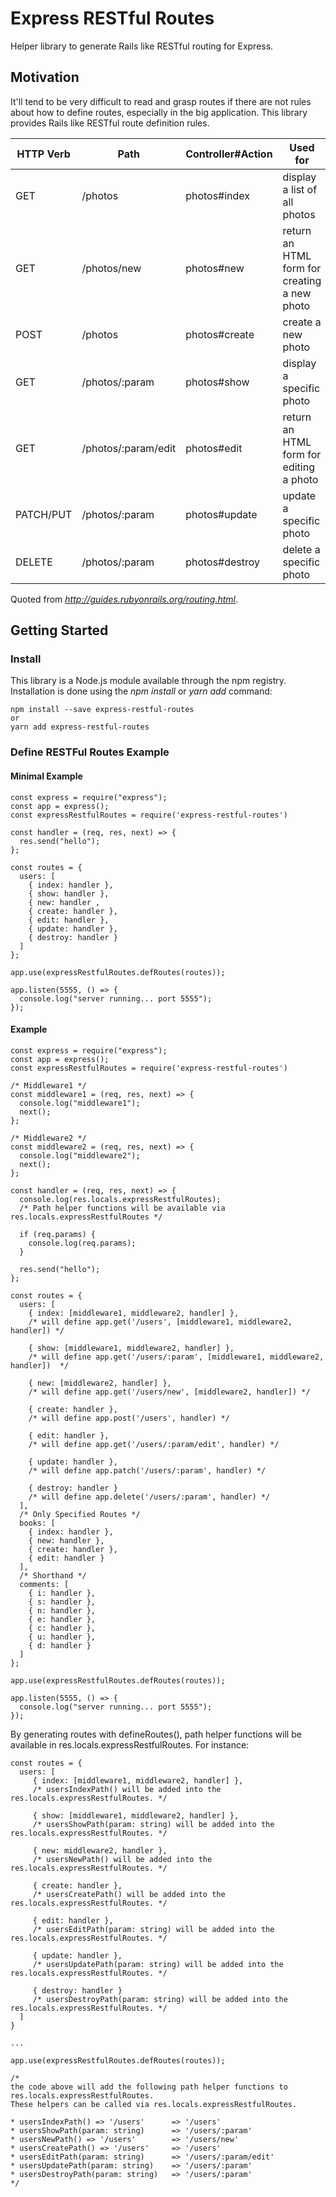 # Express RESTful Routes

Helper library to generate Rails like RESTful routing for Express.

## Motivation

It'll tend to be very difficult to read and grasp routes if there are not rules about how to define routes, especially in the big application. This library provides Rails like RESTful route definition rules.

<table>
  <thead>
    <tr>
      <th>HTTP Verb</th>
      <th>Path</th>
      <th>Controller#Action</th>
      <th>Used for</th>
    </tr>
  </thead>
  <tbody>
    <tr>
      <td>GET</td>
      <td>/photos</td>
      <td>photos#index</td>
      <td>display a list of all photos</td>
    </tr>
    <tr>
      <td>GET</td>
      <td>/photos/new</td>
      <td>photos#new</td>
      <td>return an HTML form for creating a new photo</td>
    </tr>
    <tr>
      <td>POST</td>
      <td>/photos</td>
      <td>photos#create</td>
      <td>create a new photo</td>
    </tr>
    <tr>
      <td>GET</td>
      <td>/photos/:param</td>
      <td>photos#show</td>
      <td>display a specific photo</td>
    </tr>
    <tr>
      <td>GET</td>
      <td>/photos/:param/edit</td>
      <td>photos#edit</td>
      <td>return an HTML form for editing a photo</td>
    </tr>
    <tr>
      <td>PATCH/PUT</td>
      <td>/photos/:param</td>
      <td>photos#update</td>
      <td>update a specific photo</td>
    </tr>
    <tr>
      <td>DELETE</td>
      <td>/photos/:param</td>
      <td>photos#destroy</td>
      <td>delete a specific photo</td>
    </tr>
  </tbody>
</table>

Quoted from <cite>http://guides.rubyonrails.org/routing.html</cite>.

## Getting Started

### Install

This library is a Node.js module available through the npm registry.
Installation is done using the _npm install_ or _yarn add_ command:

```
npm install --save express-restful-routes
or
yarn add express-restful-routes
```

### Define RESTFul Routes Example

#### Minimal Example

```
const express = require("express");
const app = express();
const expressRestfulRoutes = require('express-restful-routes')

const handler = (req, res, next) => {
  res.send("hello");
};

const routes = {
  users: [
    { index: handler },
    { show: handler },
    { new: handler ,
    { create: handler },
    { edit: handler },
    { update: handler },
    { destroy: handler }
  ]
};

app.use(expressRestfulRoutes.defRoutes(routes));

app.listen(5555, () => {
  console.log("server running... port 5555");
});
```

#### Example

```
const express = require("express");
const app = express();
const expressRestfulRoutes = require('express-restful-routes')

/* Middleware1 */
const middleware1 = (req, res, next) => {
  console.log("middleware1");
  next();
};

/* Middleware2 */
const middleware2 = (req, res, next) => {
  console.log("middleware2");
  next();
};

const handler = (req, res, next) => {
  console.log(res.locals.expressRestfulRoutes);
  /* Path helper functions will be available via res.locals.expressRestfulRoutes */

  if (req.params) {
    console.log(req.params);
  }

  res.send("hello");
};

const routes = {
  users: [
    { index: [middleware1, middleware2, handler] },
    /* will define app.get('/users', [middleware1, middleware2, handler]) */

    { show: [middleware1, middleware2, handler] },
    /* will define app.get('/users/:param', [middleware1, middleware2, handler])  */

    { new: [middleware2, handler] },
    /* will define app.get('/users/new', [middleware2, handler]) */

    { create: handler },
    /* will define app.post('/users', handler) */

    { edit: handler },
    /* will define app.get('/users/:param/edit', handler) */

    { update: handler },
    /* will define app.patch('/users/:param', handler) */

    { destroy: handler }
    /* will define app.delete('/users/:param', handler) */
  ],
  /* Only Specified Routes */
  books: [
    { index: handler },
    { new: handler },
    { create: handler },
    { edit: handler }
  ],
  /* Shorthand */
  comments: [
    { i: handler },
    { s: handler },
    { n: handler },
    { e: handler },
    { c: handler },
    { u: handler },
    { d: handler }
  ]
};

app.use(expressRestfulRoutes.defRoutes(routes));

app.listen(5555, () => {
  console.log("server running... port 5555");
});
```

By generating routes with defineRoutes(), path helper functions will be available in res.locals.expressRestfulRoutes.
For instance:

```
const routes = {
  users: [
     { index: [middleware1, middleware2, handler] },
     /* usersIndexPath() will be added into the res.locals.expressRestfulRoutes. */

     { show: [middleware1, middleware2, handler] },
     /* usersShowPath(param: string) will be added into the res.locals.expressRestfulRoutes. */

     { new: middleware2, handler },
     /* usersNewPath() will be added into the res.locals.expressRestfulRoutes. */

     { create: handler },
     /* usersCreatePath() will be added into the res.locals.expressRestfulRoutes. */

     { edit: handler },
     /* usersEditPath(param: string) will be added into the res.locals.expressRestfulRoutes. */

     { update: handler },
     /* usersUpdatePath(param: string) will be added into the res.locals.expressRestfulRoutes. */

     { destroy: handler }
     /* usersDestroyPath(param: string) will be added into the res.locals.expressRestfulRoutes. */
  ]
}

...

app.use(expressRestfulRoutes.defRoutes(routes));

/*
the code above will add the following path helper functions to res.locals.expressRestfulRoutes.
These helpers can be called via res.locals.expressRestfulRoutes.

* usersIndexPath() => '/users'      => '/users'
* usersShowPath(param: string)      => '/users/:param'
* usersNewPath() => '/users'        => '/users/new'
* usersCreatePath() => '/users'     => '/users'
* usersEditPath(param: string)      => '/users/:param/edit'
* usersUpdatePath(param: string)    => '/users/:param'
* usersDestroyPath(param: string)   => '/users/:param'
*/
```
